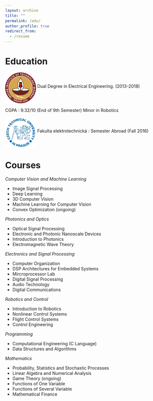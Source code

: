 ```yaml
---
layout: archive
title: ""
permalink: /edu/
author_profile: true
redirect_from:
  - /resume
---
```

Education
======
<p><img src="/images/logo.png" alt="Smiley face" align="middle" style="width:100px;height:100px;">    Dual Degree in Electrical Engineering. (2013-2018) </p>
CGPA : 9.32/10 (End of 9th Semester)
Minor in Robotics
<p> <img src="/images/ctu.jpg" alt="Smiley face" align="middle" style="width:100px;height:100px;">    Fakulta elektrotechnická : Semester Abroad (Fall 2016)</p> 

Courses
======

*Computer Vision and Machine Learning*
  - Image Signal Processing
  - Deep Learning
  - 3D Computer Vision
  - Machine Learning for Computer Vision
  - Convex Optimization (ongoing)
 
*Photonics and Optics*
  - Optical Signal Processing
  - Electronic and Photonic Nanoscale Devices
  - Introduction to Photonics
  - Electromagnetic Wave Theory

*Electronics and Signal Processing*
  - Computer Organization
  - DSP Architectures for Embedded Systems
  - Mircroprocessor Lab
  - Digital Signal Processing
  - Audio Technology
  - Digital Communications

*Robotics and Control*
  - Introduction to Robotics
  - Nonlinear Control Systems
  - Flight Control Systems
  - Control Engineering
  
*Programming*
  - Computational Engineering (C Language)
  - Data Structures and Algorithms
  
*Mathematics*
  - Probability, Statistics and Stochastic Processes 
  - Linear Algebra and Numerical Analysis
  - Game Theory (ongoing)
  - Functions of One Variable
  - Functions of Several Variable
  - Mathematical Finance




  
